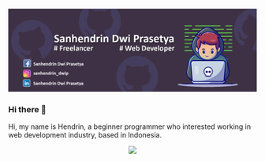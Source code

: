 ![Banner profile](images/Banner%20GitHubv1.2.png)

### Hi there 👋

Hi, my name is Hendrin, a beginner programmer who interested working in web development industry, based in Indonesia.

<p align="center">
  <img src="https://github-readme-stats.vercel.app/api?username=sanhendrindp&show_icons=true&theme=dark"/>
  <!--  ![Anurag's GitHub stats](https://github-readme-stats.vercel.app/api?username=sanhendrindp&show_icons=true&theme=dark) --> 
</p>

